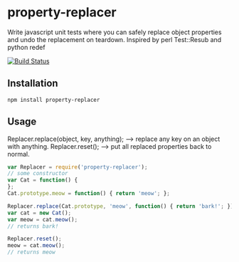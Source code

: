 property-replacer
=================

Write javascript unit tests where you can safely replace object properties and undo the replacement on teardown.  Inspired by perl Test::Resub and python redef

[![Build Status](https://secure.travis-ci.org/joeheyming/property-replacer.png)](http://travis-ci.org/joeheyming/property-replacer)

## Installation

```shell
npm install property-replacer
```

## Usage
Replacer.replace(object, key, anything);
  --> replace any key on an object with anything.
Replacer.reset();
  --> put all replaced properties back to normal.

```javascript
var Replacer = require('property-replacer');
// some constructor
var Cat = function() {
};
Cat.prototype.meow = function() { return 'meow'; };

Replacer.replace(Cat.prototype, 'meow', function() { return 'bark!'; });
var cat = new Cat();
var meow = cat.meow();
// returns bark!

Replacer.reset();
meow = cat.meow();
// returns meow

```
